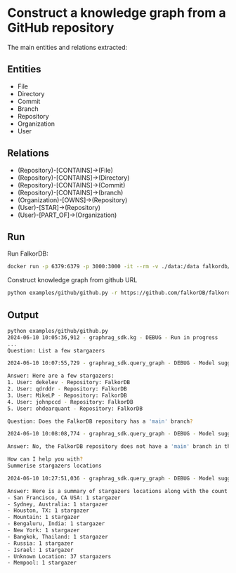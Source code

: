 # Construct a knowledge graph from a GitHub repository

The main entities and relations extracted:

## Entities

- File
- Directory
- Commit
- Branch
- Repository
- Organization
- User

## Relations

- (Repository)-[CONTAINS]->(File)
- (Repository)-[CONTAINS]->(Directory)
- (Repository)-[CONTAINS]->(Commit)
- (Repository)-[CONTAINS]->(branch)
- (Organization)-[OWNS]->(Repository)
- (User)-[STAR]->(Repository)
- (User)-[PART_OF]->(Organization)

## Run

Run FalkorDB:
```sh
docker run -p 6379:6379 -p 3000:3000 -it --rm -v ./data:/data falkordb/falkordb:edge
```

Construct knowledge graph from github URL
```sh
python examples/github/github.py -r https://github.com/falkorDB/falkordb
```

## Output

```sh
python examples/github/github.py
2024-06-10 10:05:36,912 - graphrag_sdk.kg - DEBUG - Run in progress
...
Question: List a few stargazers

2024-06-10 10:07:55,729 - graphrag_sdk.query_graph - DEBUG - Model suggested query: MATCH (u:User)-[:STAR]->(r:Repository) RETURN u.Name, r.Name LIMIT 5

Answer: Here are a few stargazers:
1. User: dekelev - Repository: FalkorDB
2. User: qdrddr - Repository: FalkorDB
3. User: MikeLP - Repository: FalkorDB
4. User: johnpccd - Repository: FalkorDB
5. User: ohdearquant - Repository: FalkorDB

Question: Does the FalkorDB repository has a 'main' branch?

2024-06-10 10:08:08,774 - graphrag_sdk.query_graph - DEBUG - Model suggested query: MATCH (:Repository {Name: 'FalkorDB'})-[:CONTAINS]->(b:Branch {Name: 'main'}) RETURN b

Answer: No, the FalkorDB repository does not have a 'main' branch in the knowledge graph.

How can I help you with?
Summerise stargazers locations

2024-06-10 10:27:51,036 - graphrag_sdk.query_graph - DEBUG - Model suggested query: MATCH (u:User)-[:STAR]->(r:Repository) RETURN u.Location, COUNT(u) as StargazersCount

Answer: Here is a summary of stargazers locations along with the count of stargazers from each location:
- San Francisco, CA USA: 1 stargazer
- Sydney, Australia: 1 stargazer
- Houston, TX: 1 stargazer
- Mountain: 1 stargazer
- Bengaluru, India: 1 stargazer
- New York: 1 stargazer
- Bangkok, Thailand: 1 stargazer
- Russia: 1 stargazer
- Israel: 1 stargazer
- Unknown Location: 37 stargazers
- Mempool: 1 stargazer
```
